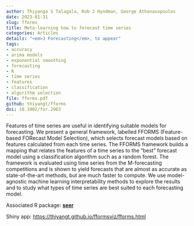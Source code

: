 ```yaml
---
author: Thiyanga S Talagala, Rob J Hyndman, George Athanasopoulos
date: 2023-01-31
slug: fforms
title: Meta-learning how to forecast time series
categories: Articles
details: "<em>J Forecasting</em>, to appear"
tags:
- accuracy
- arima models
- exponential smoothing
- forecasting
- R
- time series
- features
- classification
- algorithm selection
file: fforms.pdf
github: thiyangt/fforms
doi: 10.1002/for.2963
---
```


Features of time series are useful in identifying suitable models for forecasting. We present a general framework, labelled FFORMS (Feature-based FORecast Model Selection), which selects forecast models based on features calculated from each time series. The FFORMS framework builds a mapping that relates the features of a time series to the “best” forecast model using a classification algorithm such as a random forest. The framework is evaluated using time series from the M-forecasting competitions and is shown to yield forecasts that are almost as accurate as state-of-the-art methods, but are much faster to compute. We use model-agnostic machine learning interpretability methods to explore the results and to study what types of time series are best suited to each forecasting model.

Associated R package: **[seer](https://github.com/thiyangt/seer)**

Shiny app: https://thiyangt.github.io/fformsviz/fforms.html
